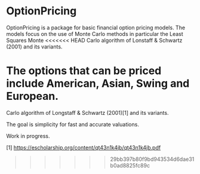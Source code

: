 # OptionPricing

OptionPricing is a package for basic financial option pricing models. The models
focus on the use of Monte Carlo methods in particular the Least Squares Monte 
<<<<<<< HEAD
Carlo algorithm of Lonstaff & Schwartz (2001) and its variants. 

The options that can be priced include American, Asian, Swing and European.
=======
Carlo algorithm of Longstaff & Schwartz (2001)[1] and its variants.

The goal is simplicity for fast and accurate valuations.

Work in progress. 

[1] https://escholarship.org/content/qt43n1k4jb/qt43n1k4jb.pdf
>>>>>>> 29bb397b80f9bd943534d6dae31b0ad8825fc89c
